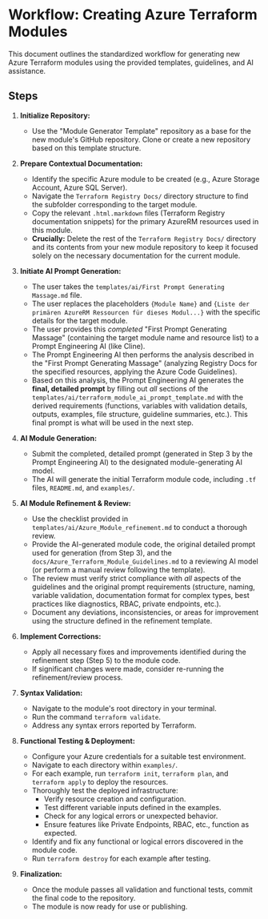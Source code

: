 # Workflow: Creating Azure Terraform Modules

This document outlines the standardized workflow for generating new Azure Terraform modules using the provided templates, guidelines, and AI assistance.

## Steps

1.  **Initialize Repository:**
    *   Use the "Module Generator Template" repository as a base for the new module's GitHub repository. Clone or create a new repository based on this template structure.

2.  **Prepare Contextual Documentation:**
    *   Identify the specific Azure module to be created (e.g., Azure Storage Account, Azure SQL Server).
    *   Navigate the `Terraform Registry Docs/` directory structure to find the subfolder corresponding to the target module.
    *   Copy the relevant `.html.markdown` files (Terraform Registry documentation snippets) for the primary AzureRM resources used in this module.
    *   **Crucially:** Delete the rest of the `Terraform Registry Docs/` directory and its contents from your new module repository to keep it focused solely on the necessary documentation for the current module.

3.  **Initiate AI Prompt Generation:**
    *   The user takes the `templates/ai/First Prompt Generating Massage.md` file.
    *   The user replaces the placeholders `{Module Name}` and `{Liste der primären AzureRM Ressourcen für dieses Modul...}` with the specific details for the target module.
    *   The user provides this *completed* "First Prompt Generating Massage" (containing the target module name and resource list) to a Prompt Engineering AI (like Cline).
    *   The Prompt Engineering AI then performs the analysis described in the "First Prompt Generating Massage" (analyzing Registry Docs for the specified resources, applying the Azure Code Guidelines).
    *   Based on this analysis, the Prompt Engineering AI generates the **final, detailed prompt** by filling out *all* sections of the `templates/ai/terraform_module_ai_prompt_template.md` with the derived requirements (functions, variables with validation details, outputs, examples, file structure, guideline summaries, etc.). This final prompt is what will be used in the next step.

4.  **AI Module Generation:**
    *   Submit the completed, detailed prompt (generated in Step 3 by the Prompt Engineering AI) to the designated module-generating AI model.
    *   The AI will generate the initial Terraform module code, including `.tf` files, `README.md`, and `examples/`.

5.  **AI Module Refinement & Review:**
    *   Use the checklist provided in `templates/ai/Azure_Module_refinement.md` to conduct a thorough review.
    *   Provide the AI-generated module code, the original detailed prompt used for generation (from Step 3), and the `docs/Azure_Terraform_Module_Guidelines.md` to a reviewing AI model (or perform a manual review following the template).
    *   The review must verify strict compliance with *all* aspects of the guidelines and the original prompt requirements (structure, naming, variable validation, documentation format for complex types, best practices like diagnostics, RBAC, private endpoints, etc.).
    *   Document any deviations, inconsistencies, or areas for improvement using the structure defined in the refinement template.

6.  **Implement Corrections:**
    *   Apply all necessary fixes and improvements identified during the refinement step (Step 5) to the module code.
    *   If significant changes were made, consider re-running the refinement/review process.

7.  **Syntax Validation:**
    *   Navigate to the module's root directory in your terminal.
    *   Run the command `terraform validate`.
    *   Address any syntax errors reported by Terraform.

8.  **Functional Testing & Deployment:**
    *   Configure your Azure credentials for a suitable test environment.
    *   Navigate to each directory within `examples/`.
    *   For each example, run `terraform init`, `terraform plan`, and `terraform apply` to deploy the resources.
    *   Thoroughly test the deployed infrastructure:
        *   Verify resource creation and configuration.
        *   Test different variable inputs defined in the examples.
        *   Check for any logical errors or unexpected behavior.
        *   Ensure features like Private Endpoints, RBAC, etc., function as expected.
    *   Identify and fix any functional or logical errors discovered in the module code.
    *   Run `terraform destroy` for each example after testing.

9.  **Finalization:**
    *   Once the module passes all validation and functional tests, commit the final code to the repository.
    *   The module is now ready for use or publishing.

